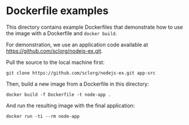 Dockerfile examples
===================

This directory contains example Dockerfiles that demonstrate how to use the image with a Dockerfile and `docker build`.

For demonstration, we use an application code available at https://github.com/sclorg/nodejs-ex.git.

Pull the source to the local machine first:
```
git clone https://github.com/sclorg/nodejs-ex.git app-src
```

Then, build a new image from a Dockerfile in this directory:
```
docker build -f Dockerfile -t node-app .
```

And run the resulting image with the final application:
```
docker run -ti --rm node-app
```

